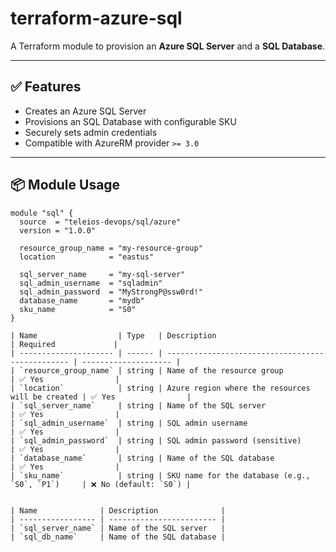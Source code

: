 # terraform-azure-sql

A Terraform module to provision an **Azure SQL Server** and a **SQL Database**.

---

## ✅ Features

- Creates an Azure SQL Server
- Provisions an SQL Database with configurable SKU
- Securely sets admin credentials
- Compatible with AzureRM provider `>= 3.0`

---

## 📦 Module Usage

```hcl
module "sql" {
  source  = "teleios-devops/sql/azure"
  version = "1.0.0"

  resource_group_name = "my-resource-group"
  location            = "eastus"

  sql_server_name     = "my-sql-server"
  sql_admin_username  = "sqladmin"
  sql_admin_password  = "MyStrongP@ssw0rd!"
  database_name       = "mydb"
  sku_name            = "S0"
}

| Name                  | Type   | Description                                      | Required             |
| --------------------- | ------ | ------------------------------------------------ | -------------------- |
| `resource_group_name` | string | Name of the resource group                       | ✅ Yes                |
| `location`            | string | Azure region where the resources will be created | ✅ Yes                |
| `sql_server_name`     | string | Name of the SQL server                           | ✅ Yes                |
| `sql_admin_username`  | string | SQL admin username                               | ✅ Yes                |
| `sql_admin_password`  | string | SQL admin password (sensitive)                   | ✅ Yes                |
| `database_name`       | string | Name of the SQL database                         | ✅ Yes                |
| `sku_name`            | string | SKU name for the database (e.g., `S0`, `P1`)     | ❌ No (default: `S0`) |


| Name              | Description              |
| ----------------- | ------------------------ |
| `sql_server_name` | Name of the SQL server   |
| `sql_db_name`     | Name of the SQL database |


